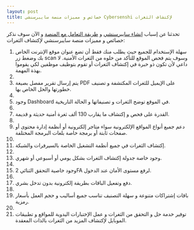 ```yaml
---
layout: post
title: خصائص و مميزات منصة سايبرسنشي Cybersenshi لإكتشاف الثغرات
---
```


تحدثنا عن إسباب [إنشاء سايبرسنشي](https://blog.cybersenshi.com/why-we-have-created-cybersenshi/) و [طريقة التعامل مع المنصة](https://blog.cybersenshi.com/how-to-use-cybersenshi/) و الآن سوف نذكر خصائص و مميزات منصة سايبرسنشي لإكتشاف الثغرات:

1. سهلة الإستخدام للجميع حيث يطلب منك فقط أن تضع عنوان موقع الإنترنت الخاص بك وضغط زر scan وسوف يتم فحص الموقع للتأكد من خلوه من الثغرات الأمنية. لا داعي لأن تكون ذو خبرة في إكتشاف الثغرات أو تقوم بتوظيف موظفين لكي يقوموا بهذة المهمة.
2. 
2. يتم إرسال تقرير مفصل بصيغة PDF على الإيميل للثغرات المكتشفة و تصنيف خطورتها والحل الخاص بها.
3. 
3. وجود Dashboard في الموقع توضح الثغرات و تصنيفاتها و الحالة التاريخية.
4. 
4. القدرة على فحص و إكتشاف ما يقارب 130 ألف ثغرة أمنية حديثة و قديمة.
5. 
5. دعم جميع أنواع المواقع الإلكترونية سواء متاجر إلكترونية أو أنظمة إدارة محتوى أو صفحات ثابتة أو برمجة خاصة بلغات البرمجة المختلفة.
6. 
6. إكتشاف الثغرات في جميع أنظمة التشغيل الخاصة بالسيرفرات والشبكة.
7. 
7. وجود خاصة جدولة إكتشاف الثغرات بشكل يومي أو أسبوعي أو شهري.
8. 
8. وجود خاصية التحقق الثنائي 2FA لرفع مستوى الأمان عند الدخول.
9. 
9. دفع وتفعيل الباقات بطريقة إلكترونية بدون تدخل بشري.
10. 
10. باقات إشتراكات متنوعة و سهلة التصنيف تناسب جميع أساليب و حجم العمل بأسعار رمزية.
11. 
11. توفير خدمة حل و التحقق من الثغرات و عمل الإختبارات اليدوية للمواقع و تطبيقات الموبايل لإكتشاف المزيد من الثغرات بالذات المعقدة.